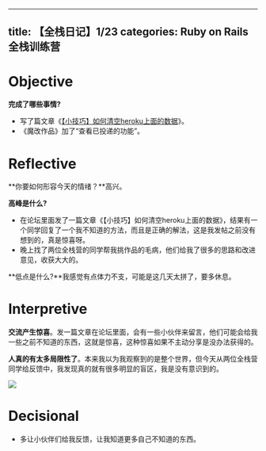 
---
title: 【全栈日记】1/23
categories: Ruby on Rails全栈训练营
---

# Objective

**完成了哪些事情?**
- 写了篇文章《[【小技巧】如何清空heroku上面的数据][1]》。
- 《魔改作品》加了“查看已投递的功能”。

# Reflective

**你要如何形容今天的情绪？**高兴。

**高峰是什么?**

- 在论坛里面发了一篇文章《【小技巧】如何清空heroku上面的数据》，结果有一个同学回复了一个我不知道的方法，而且是正确的解法，这是我发帖之前没有想到的，真是惊喜呀。
- 晚上找了两位全栈营的同学帮我挑作品的毛病，他们给我了很多的思路和改进意见，收获大大的。

**低点是什么?**我感觉有点体力不支，可能是这几天太拼了，要多休息。

# Interpretive

**交流产生惊喜**。发一篇文章在论坛里面，会有一些小伙伴来留言，他们可能会给我一些之前不知道的东西，这就是惊喜，这种惊喜如果不主动分享是没办法获得的。



**人真的有太多局限性了**。本来我以为我观察到的是整个世界，但今天从两位全栈营同学给反馈中，我发现真的就有很多明显的盲区，我是没有意识到的。

![][image-1]

# Decisional

- 多让小伙伴们给我反馈，让我知道更多自己不知道的东西。

[1]:	http://raimonfuns-blog.logdown.com/posts/1348325-tips-for-how-to-clear-data-that-the-heroku

[image-1]:	http://oggx6lf7f.bkt.clouddn.com/8i2b0.png